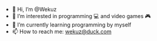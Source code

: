 - 👋 Hi, I’m @Wekuz
- 👀 I’m interested in programming 💻 and video games 🎮
- 🌱 I’m currently learning programming by myself
- 📫 How to reach me: wekuz@duck.com

<!---
Wekuz/Wekuz is a ✨ special ✨ repository because its `README.md` (this file) appears on your GitHub profile.
You can click the Preview link to take a look at your changes.
--->
